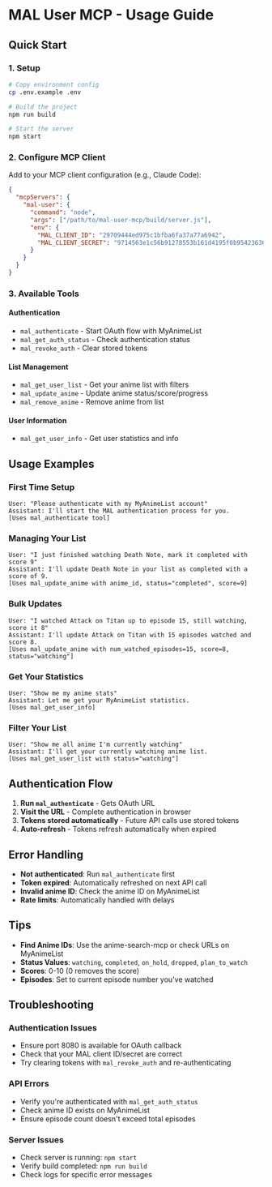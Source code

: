 # MAL User MCP - Usage Guide

## Quick Start

### 1. Setup
```bash
# Copy environment config
cp .env.example .env

# Build the project
npm run build

# Start the server
npm start
```

### 2. Configure MCP Client

Add to your MCP client configuration (e.g., Claude Code):

```json
{
  "mcpServers": {
    "mal-user": {
      "command": "node",
      "args": ["/path/to/mal-user-mcp/build/server.js"],
      "env": {
        "MAL_CLIENT_ID": "29709444ed975c1bfba6fa37a77a6942",
        "MAL_CLIENT_SECRET": "9714563e1c56b91278553b161d4195f0b954236364f27c00a7378db09509daa5"
      }
    }
  }
}
```

### 3. Available Tools

#### Authentication
- `mal_authenticate` - Start OAuth flow with MyAnimeList
- `mal_get_auth_status` - Check authentication status
- `mal_revoke_auth` - Clear stored tokens

#### List Management
- `mal_get_user_list` - Get your anime list with filters
- `mal_update_anime` - Update anime status/score/progress
- `mal_remove_anime` - Remove anime from list

#### User Information
- `mal_get_user_info` - Get user statistics and info

## Usage Examples

### First Time Setup
```
User: "Please authenticate with my MyAnimeList account"
Assistant: I'll start the MAL authentication process for you.
[Uses mal_authenticate tool]
```

### Managing Your List
```
User: "I just finished watching Death Note, mark it completed with score 9"
Assistant: I'll update Death Note in your list as completed with a score of 9.
[Uses mal_update_anime with anime_id, status="completed", score=9]
```

### Bulk Updates
```
User: "I watched Attack on Titan up to episode 15, still watching, score it 8"
Assistant: I'll update Attack on Titan with 15 episodes watched and score 8.
[Uses mal_update_anime with num_watched_episodes=15, score=8, status="watching"]
```

### Get Your Statistics
```
User: "Show me my anime stats"
Assistant: Let me get your MyAnimeList statistics.
[Uses mal_get_user_info]
```

### Filter Your List
```
User: "Show me all anime I'm currently watching"
Assistant: I'll get your currently watching anime list.
[Uses mal_get_user_list with status="watching"]
```

## Authentication Flow

1. **Run `mal_authenticate`** - Gets OAuth URL
2. **Visit the URL** - Complete authentication in browser
3. **Tokens stored automatically** - Future API calls use stored tokens
4. **Auto-refresh** - Tokens refresh automatically when expired

## Error Handling

- **Not authenticated**: Run `mal_authenticate` first
- **Token expired**: Automatically refreshed on next API call
- **Invalid anime ID**: Check the anime ID on MyAnimeList
- **Rate limits**: Automatically handled with delays

## Tips

- **Find Anime IDs**: Use the anime-search-mcp or check URLs on MyAnimeList
- **Status Values**: `watching`, `completed`, `on_hold`, `dropped`, `plan_to_watch`
- **Scores**: 0-10 (0 removes the score)
- **Episodes**: Set to current episode number you've watched

## Troubleshooting

### Authentication Issues
- Ensure port 8080 is available for OAuth callback
- Check that your MAL client ID/secret are correct
- Try clearing tokens with `mal_revoke_auth` and re-authenticating

### API Errors
- Verify you're authenticated with `mal_get_auth_status`
- Check anime ID exists on MyAnimeList
- Ensure episode count doesn't exceed total episodes

### Server Issues
- Check server is running: `npm start`
- Verify build completed: `npm run build`
- Check logs for specific error messages